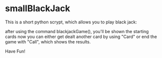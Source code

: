# smallBlackJack
This is a short python scrypt, which allows you to play black jack:

after using the command blackjackGame(), you'll be shown the starting cards
now you can either get dealt another card by using "Card" or end the game with "Call", which shows the results.

Have Fun!
